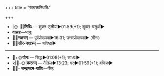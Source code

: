 +++
title = "खचक्रस्थितिः"

+++
- |🌞-🌛|**तिथिः** — शुक्ल-तृतीया►01:59(+1); शुक्ल-चतुर्थी►  
- **वासरः**—भानुः  
- 🌌🌛**नक्षत्रम्** — पूर्वप्रोष्ठपदा►16:31; उत्तरप्रोष्ठपदा► (मीनः)  
- 🌌🌞**सौर-नक्षत्रम्** — श्रविष्ठा►  
___________________
- 🌛+🌞**योगः** — सिद्धः►01:08(+1); साध्यः►  
- २|🌛-🌞|**करणम्** — तैतिलः►13:23; गरः►01:59(+1); वणिजः►  
- 🌌🌛- **चन्द्राष्टम-राशिः**—सिंहः  

